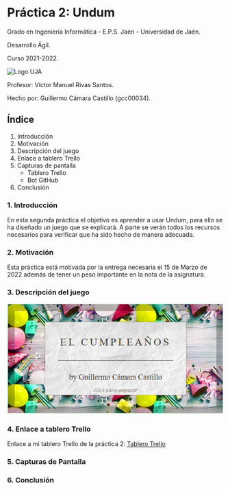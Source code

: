 # Práctica 2: Undum

Grado en Ingeniería Informática - E.P.S. Jaén - Universidad de Jaén.

Desarrollo Ágil.

Curso 2021-2022.

![Logo UJA](https://imgs.search.brave.com/SeO89I5Gf3erxntdCwmT9MCc0tZR5Cs8wRJcxAim3XE/rs:fit:323:173:1/g:ce/aHR0cHM6Ly93d3cu/dWphZW4uZXMvZ29i/aWVybm8vdmljY29t/L3NpdGVzL2dvYmll/cm5vX3ZpY2NvbS9m/aWxlcy91cGxvYWRz/L2lubGluZS1pbWFn/ZXMvTWFyY2ElMjBV/bml2ZXJzaWRhZCUy/MGRlJTIwSmFlbi5w/bmc)

Profesor: Víctor Manuel Rivas Santos.

Hecho por: Guillermo Cámara Castillo (gcc00034).



## Índice
1. Introducción
2. Motivación
3. Descripción del juego
4. Enlace a tablero Trello
5. Capturas de pantalla
   - Tablero Trello
   - Bot GitHub
6. Conclusión

### 1. Introducción
En esta segunda práctica el objetivo es aprender a usar Undum, para ello se ha diseñado un juego que se explicará. A parte se verán todos los recursos necesarios
para verificar que ha sido hecho de manera adecuada.

### 2. Motivación
Esta práctica está motivada por la entrega necesaria el 15 de Marzo de 2022 además de tener un peso importante en la nota de la asignatura.

### 3. Descripción del juego
![imagen_portada_juego](/capturas/portada.png)

### 4. Enlace a tablero Trello
Enlace a mi tablero Trello de la práctica 2: [Tablero Trello](https://trello.com/b/p8UYNgjW/pr%C3%A1ctica-2)
### 5. Capturas de Pantalla
### 6. Conclusión




